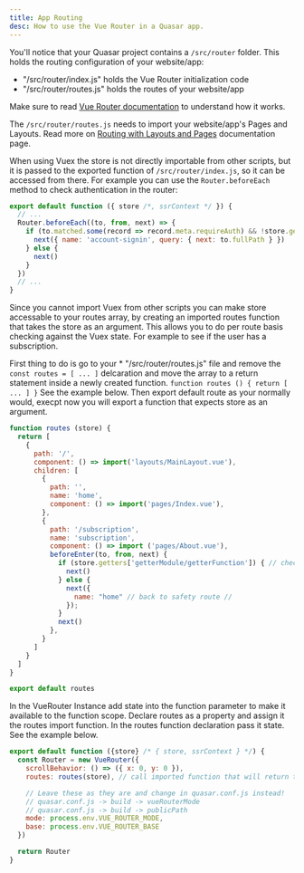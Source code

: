 ```yaml
---
title: App Routing
desc: How to use the Vue Router in a Quasar app.
---
```


You'll notice that your Quasar project contains a `/src/router` folder. This holds the routing configuration of your website/app:
* "/src/router/index.js" holds the Vue Router initialization code
* "/src/router/routes.js" holds the routes of your website/app

Make sure to read [Vue Router documentation](https://router.vuejs.org/) to understand how it works.

The `/src/router/routes.js` needs to import your website/app's Pages and Layouts. Read more on [Routing with Layouts and Pages](/layout/routing-with-layouts-and-pages) documentation page.

When using Vuex the store is not directly importable from other scripts, but it is passed to the exported function of `/src/router/index.js`, so it can be accessed from there. For example you can use the `Router.beforeEach` method to check authentication in the router:

```js
export default function ({ store /*, ssrContext */ }) {
  // ...
  Router.beforeEach((to, from, next) => {
    if (to.matched.some(record => record.meta.requireAuth) && !store.getters['auth/isSignedIn']) {
      next({ name: 'account-signin', query: { next: to.fullPath } })
    } else {
      next()
    }
  })
  // ...
}
```


Since you cannot import Vuex from other scripts you can make store accessable to your routes array, by creating an imported routes function that takes the store as an argument. This allows you to do per route basis checking against the Vuex state. For example to see if the user has a subscription. 

First thing to do is go to your * "/src/router/routes.js" file and remove the ```const routes = [ ... ]``` delcaration and move the array to a return statement inside a newly created function. ```function routes () { return [ ... ] }``` See the example below. Then export default route as your normally would, execpt now you will export a function that expects store as an argument.

```js
function routes (store) {
  return [
    {
      path: '/',
      component: () => import('layouts/MainLayout.vue'),
      children: [
        {
          path: '', 
          name: 'home', 
          component: () => import('pages/Index.vue'),
        },
        { 
          path: '/subscription',
          name: 'subscription',
          component: () => import ('pages/About.vue'),
          beforeEnter(to, from, next) {
            if (store.getters['getterModule/getterFunction']) { // check if user is logged via a getter
              next()
            } else {
              next({
                name: "home" // back to safety route //
              });
            }
            next()
          },
        }
      ]
    }
  ]
}

export default routes
```

In the VueRouter Instance add state into the function parameter to make it available to the function scope. Declare routes as a property and assign it the routes import function. In the routes function declaration pass it state. See the example below.

```js
export default function ({store} /* { store, ssrContext } */) {
  const Router = new VueRouter({
    scrollBehavior: () => ({ x: 0, y: 0 }),
    routes: routes(store), // call imported function that will return the routes array

    // Leave these as they are and change in quasar.conf.js instead!
    // quasar.conf.js -> build -> vueRouterMode
    // quasar.conf.js -> build -> publicPath
    mode: process.env.VUE_ROUTER_MODE,
    base: process.env.VUE_ROUTER_BASE
  })

  return Router
}
```


